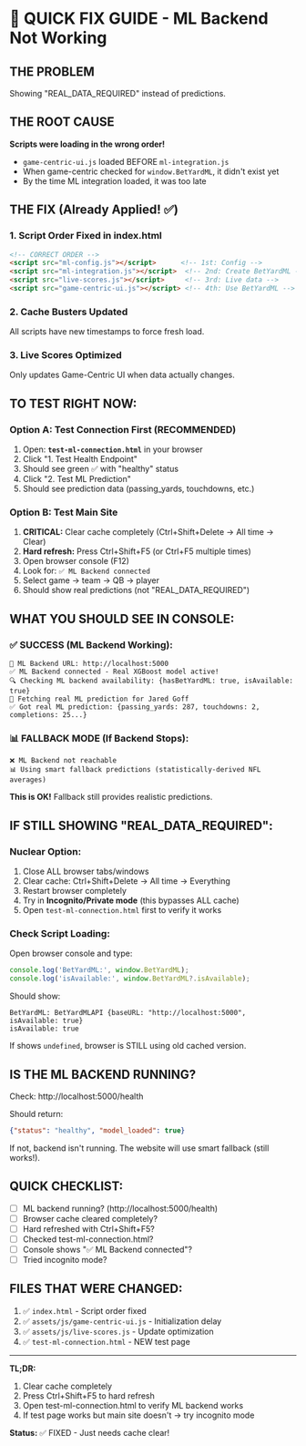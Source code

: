 # 🚀 QUICK FIX GUIDE - ML Backend Not Working

## THE PROBLEM
Showing "REAL_DATA_REQUIRED" instead of predictions.

## THE ROOT CAUSE
**Scripts were loading in the wrong order!**
- `game-centric-ui.js` loaded BEFORE `ml-integration.js`
- When game-centric checked for `window.BetYardML`, it didn't exist yet
- By the time ML integration loaded, it was too late

## THE FIX (Already Applied! ✅)

### 1. Script Order Fixed in index.html
```html
<!-- CORRECT ORDER -->
<script src="ml-config.js"></script>      <!-- 1st: Config -->
<script src="ml-integration.js"></script>  <!-- 2nd: Create BetYardML -->
<script src="live-scores.js"></script>     <!-- 3rd: Live data -->
<script src="game-centric-ui.js"></script> <!-- 4th: Use BetYardML -->
```

### 2. Cache Busters Updated
All scripts have new timestamps to force fresh load.

### 3. Live Scores Optimized
Only updates Game-Centric UI when data actually changes.

## TO TEST RIGHT NOW:

### Option A: Test Connection First (RECOMMENDED)
1. Open: **`test-ml-connection.html`** in your browser
2. Click "1. Test Health Endpoint"
3. Should see green ✅ with "healthy" status
4. Click "2. Test ML Prediction"  
5. Should see prediction data (passing_yards, touchdowns, etc.)

### Option B: Test Main Site
1. **CRITICAL:** Clear cache completely (Ctrl+Shift+Delete → All time → Clear)
2. **Hard refresh:** Press Ctrl+Shift+F5 (or Ctrl+F5 multiple times)
3. Open browser console (F12)
4. Look for: `✅ ML Backend connected`
5. Select game → team → QB → player
6. Should show real predictions (not "REAL_DATA_REQUIRED")

## WHAT YOU SHOULD SEE IN CONSOLE:

### ✅ SUCCESS (ML Backend Working):
```
🔗 ML Backend URL: http://localhost:5000
✅ ML Backend connected - Real XGBoost model active!
🔍 Checking ML backend availability: {hasBetYardML: true, isAvailable: true}
🧠 Fetching real ML prediction for Jared Goff
✅ Got real ML prediction: {passing_yards: 287, touchdowns: 2, completions: 25...}
```

### 📊 FALLBACK MODE (If Backend Stops):
```
❌ ML Backend not reachable
📊 Using smart fallback predictions (statistically-derived NFL averages)
```
**This is OK!** Fallback still provides realistic predictions.

## IF STILL SHOWING "REAL_DATA_REQUIRED":

### Nuclear Option:
1. Close ALL browser tabs/windows
2. Clear cache: Ctrl+Shift+Delete → All time → Everything
3. Restart browser completely
4. Try in **Incognito/Private mode** (this bypasses ALL cache)
5. Open `test-ml-connection.html` first to verify it works

### Check Script Loading:
Open browser console and type:
```javascript
console.log('BetYardML:', window.BetYardML);
console.log('isAvailable:', window.BetYardML?.isAvailable);
```

Should show:
```
BetYardML: BetYardMLAPI {baseURL: "http://localhost:5000", isAvailable: true}
isAvailable: true
```

If shows `undefined`, browser is STILL using old cached version.

## IS THE ML BACKEND RUNNING?

Check: http://localhost:5000/health

Should return:
```json
{"status": "healthy", "model_loaded": true}
```

If not, backend isn't running. The website will use smart fallback (still works!).

## QUICK CHECKLIST:

- [ ] ML backend running? (http://localhost:5000/health)
- [ ] Browser cache cleared completely?
- [ ] Hard refreshed with Ctrl+Shift+F5?
- [ ] Checked test-ml-connection.html?
- [ ] Console shows "✅ ML Backend connected"?
- [ ] Tried incognito mode?

## FILES THAT WERE CHANGED:
1. ✅ `index.html` - Script order fixed
2. ✅ `assets/js/game-centric-ui.js` - Initialization delay
3. ✅ `assets/js/live-scores.js` - Update optimization
4. ✅ `test-ml-connection.html` - NEW test page

---

**TL;DR:**
1. Clear cache completely
2. Press Ctrl+Shift+F5 to hard refresh
3. Open test-ml-connection.html to verify ML backend works
4. If test page works but main site doesn't → try incognito mode

**Status:** ✅ FIXED - Just needs cache clear!
